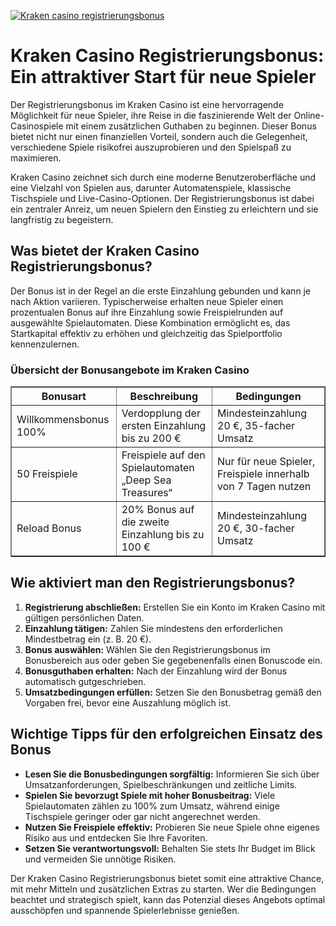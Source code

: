 [![Kraken casino registrierungsbonus](https://123-caf.pages.dev/gitsignup.png)](https://vrmoo.ru/Bt82HjjY)

<h1>Kraken Casino Registrierungsbonus: Ein attraktiver Start für neue Spieler</h1> <p>Der Registrierungsbonus im Kraken Casino ist eine hervorragende Möglichkeit für neue Spieler, ihre Reise in die faszinierende Welt der Online-Casinospiele mit einem zusätzlichen Guthaben zu beginnen. Dieser Bonus bietet nicht nur einen finanziellen Vorteil, sondern auch die Gelegenheit, verschiedene Spiele risikofrei auszuprobieren und den Spielspaß zu maximieren.</p> <p>Kraken Casino zeichnet sich durch eine moderne Benutzeroberfläche und eine Vielzahl von Spielen aus, darunter Automatenspiele, klassische Tischspiele und Live-Casino-Optionen. Der Registrierungsbonus ist dabei ein zentraler Anreiz, um neuen Spielern den Einstieg zu erleichtern und sie langfristig zu begeistern.</p> <h2>Was bietet der Kraken Casino Registrierungsbonus?</h2> <p>Der Bonus ist in der Regel an die erste Einzahlung gebunden und kann je nach Aktion variieren. Typischerweise erhalten neue Spieler einen prozentualen Bonus auf ihre Einzahlung sowie Freispielrunden auf ausgewählte Spielautomaten. Diese Kombination ermöglicht es, das Startkapital effektiv zu erhöhen und gleichzeitig das Spielportfolio kennenzulernen.</p> <h3>Übersicht der Bonusangebote im Kraken Casino</h3> <table border="1" cellpadding="8" cellspacing="0">   <thead>     <tr>       <th>Bonusart</th>       <th>Beschreibung</th>       <th>Bedingungen</th>     </tr>   </thead>   <tbody>     <tr>       <td>Willkommensbonus 100%</td>       <td>Verdopplung der ersten Einzahlung bis zu 200 €</td>       <td>Mindesteinzahlung 20 €, 35-facher Umsatz</td>     </tr>     <tr>       <td>50 Freispiele</td>       <td>Freispiele auf den Spielautomaten „Deep Sea Treasures“</td>       <td>Nur für neue Spieler, Freispiele innerhalb von 7 Tagen nutzen</td>     </tr>     <tr>       <td>Reload Bonus</td>       <td>20% Bonus auf die zweite Einzahlung bis zu 100 €</td>       <td>Mindesteinzahlung 20 €, 30-facher Umsatz</td>     </tr>   </tbody> </table> <h2>Wie aktiviert man den Registrierungsbonus?</h2> <ol>   <li><strong>Registrierung abschließen:</strong> Erstellen Sie ein Konto im Kraken Casino mit gültigen persönlichen Daten.</li>   <li><strong>Einzahlung tätigen:</strong> Zahlen Sie mindestens den erforderlichen Mindestbetrag ein (z. B. 20 €).</li>   <li><strong>Bonus auswählen:</strong> Wählen Sie den Registrierungsbonus im Bonusbereich aus oder geben Sie gegebenenfalls einen Bonuscode ein.</li>   <li><strong>Bonusguthaben erhalten:</strong> Nach der Einzahlung wird der Bonus automatisch gutgeschrieben.</li>   <li><strong>Umsatzbedingungen erfüllen:</strong> Setzen Sie den Bonusbetrag gemäß den Vorgaben frei, bevor eine Auszahlung möglich ist.</li> </ol> <h2>Wichtige Tipps für den erfolgreichen Einsatz des Bonus</h2> <ul>   <li><strong>Lesen Sie die Bonusbedingungen sorgfältig:</strong> Informieren Sie sich über Umsatzanforderungen, Spielbeschränkungen und zeitliche Limits.</li>   <li><strong>Spielen Sie bevorzugt Spiele mit hoher Bonusbeitrag:</strong> Viele Spielautomaten zählen zu 100% zum Umsatz, während einige Tischspiele geringer oder gar nicht angerechnet werden.</li>   <li><strong>Nutzen Sie Freispiele effektiv:</strong> Probieren Sie neue Spiele ohne eigenes Risiko aus und entdecken Sie Ihre Favoriten.</li>   <li><strong>Setzen Sie verantwortungsvoll:</strong> Behalten Sie stets Ihr Budget im Blick und vermeiden Sie unnötige Risiken.</li> </ul> <p>Der Kraken Casino Registrierungsbonus bietet somit eine attraktive Chance, mit mehr Mitteln und zusätzlichen Extras zu starten. Wer die Bedingungen beachtet und strategisch spielt, kann das Potenzial dieses Angebots optimal ausschöpfen und spannende Spielerlebnisse genießen.</p>